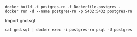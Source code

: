 ```
docker build -t postgres-rn -f Dockerfile.postgres .
docker run -d --name postgres-rn -p 5432:5432 postgres-rn
```

Import gnd.sql
```
cat gnd.sql | docker exec -i postgres-rn psql -U postgres
```

